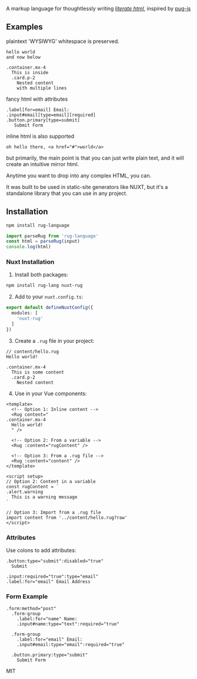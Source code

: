 A markup language for thoughtlessly writing <a href="https://en.wikipedia.org/wiki/Literate_programming"><i>literate html</i></a>, inspired by [pug-js](https://pugjs.org/api/getting-started.html)

## Examples

plaintext 'WYSIWYG' whitespace is preserved.

```
hello world
and now below

.container.mx-4
  This is inside
  .card.p-2
    Nested content
    with multiple lines
```

fancy html with attributes
```pug
.label[for=email] Email:
.input#email[type=email][required]
.button.primary[type=submit]
   Submit Form
```

inline html is also supported
```pug
oh hello there, <a href="#">world</a>
```

but primarily, the main point is that you can just write plain text, and it will create an intuitive mirror html. 

Anytime you want to drop into any complex HTML, you can.

It was built to be used in static-site generators like NUXT, but it's a standalone library that you can use in any project.

## Installation
```bash
npm install rug-language
```

```js
import parseRug from 'rug-language'
const html = parseRug(input)
console.log(html)
```


### Nuxt Installation
1. Install both packages:
```bash
npm install rug-lang nuxt-rug
```

2. Add to your `nuxt.config.ts`:
```ts
export default defineNuxtConfig({
  modules: [
    'nuxt-rug'
  ]
})
```

3. Create a `.rug` file in your project:
```
// content/hello.rug
Hello world!

.container.mx-4
  This is some content
  .card.p-2
    Nested content
```

4. Use in your Vue components:
```vue
<template>
  <!-- Option 1: Inline content -->
  <Rug content="
.container.mx-4
  Hello world!
  " />

  <!-- Option 2: From a variable -->
  <Rug :content="rugContent" />

  <!-- Option 3: From a .rug file -->
  <Rug :content="content" />
</template>

<script setup>
// Option 2: Content in a variable
const rugContent = `
.alert.warning
  This is a warning message
`

// Option 3: Import from a .rug file
import content from '../content/hello.rug?raw'
</script>
```

### Attributes
Use colons to add attributes:
```
.button:type="submit":disabled="true"
  Submit

.input:required="true":type="email"
.label:for="email" Email Address
```

### Form Example
```
.form:method="post"
  .form-group
    .label:for="name" Name:
    .input#name:type="text":required="true"
  
  .form-group
    .label:for="email" Email:
    .input#email:type="email":required="true"
  
  .button.primary:type="submit"
    Submit Form
```

MIT
